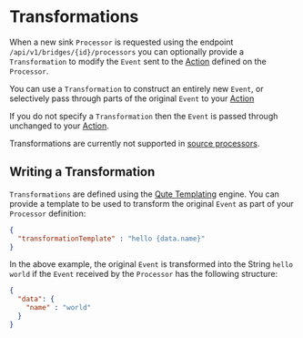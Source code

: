 # Transformations

When a new sink `Processor` is requested using the endpoint `/api/v1/bridges/{id}/processors` you can optionally provide a `Transformation`
to modify the `Event` sent to the [Action](ACTIONS.md) defined on the `Processor`.

You can use a `Transformation` to construct an entirely new `Event`, or selectively pass through parts of the original `Event`
to your [Action](ACTIONS.md)

If you do not specify a `Transformation` then the `Event` is passed through unchanged to your [Action](ACTIONS.md).

Transformations are currently not supported in [source processors](SOURCES.md).

## Writing a Transformation

`Transformations` are defined using the [Qute Templating](https://quarkus.io/guides/qute-reference) engine. You can provide a
template to be used to transform the original `Event` as part of your `Processor` definition:

```json
{
  "transformationTemplate" : "hello {data.name}"
}
```

In the above example, the original `Event` is transformed into the String `hello world` if the `Event` received by the `Processor`
has the following structure:

```json
{
  "data": {
    "name" : "world"
  }
}
```

